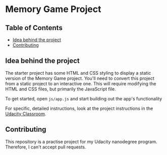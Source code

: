 # Memory Game Project

## Table of Contents

* [Idea behind the project](#idea)
* [Contributing](#contributing)

## Idea behind the project

The starter project has some HTML and CSS styling to display a static version of the Memory Game project. You'll need to convert this project from a static project to an interactive one. This will require modifying the HTML and CSS files, but primarily the JavaScript file.

To get started, open `js/app.js` and start building out the app's functionality

For specific, detailed instructions, look at the project instructions in the [Udacity Classroom](https://classroom.udacity.com/me).

## Contributing

This repository is a practise project for my Udacity nanodegree program. Therefore, I can't accept pull requests.
